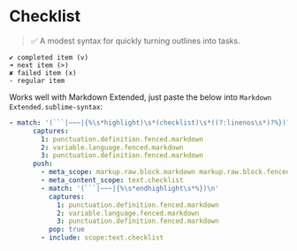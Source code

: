 # Checklist

> :white_check_mark: A modest syntax for quickly turning outlines into tasks.

```checklist
✔ completed item (v)
➜ next item (>)
✘ failed item (x)
- regular item
```

Works well with Markdown Extended, just paste the below into `Markdown Extended.sublime-syntax`:

```yaml
- match: '(```|~~~|{%\s*highlight)\s*(checklist)\s*((?:linenos\s*)?%})?$'
      captures:
        1: punctuation.definition.fenced.markdown
        2: variable.language.fenced.markdown
        3: punctuation.definition.fenced.markdown
      push:
        - meta_scope: markup.raw.block.markdown markup.raw.block.fenced.markdown
        - meta_content_scope: text.checklist
        - match: '(```|~~~|{%\s*endhighlight\s*%})\n'
          captures:
            1: punctuation.definition.fenced.markdown
            2: variable.language.fenced.markdown
            3: punctuation.definition.fenced.markdown
          pop: true
        - include: scope:text.checklist
```
